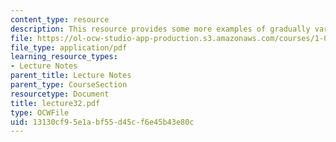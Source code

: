 ```yaml
---
content_type: resource
description: This resource provides some more examples of gradually varied flow profiles.
file: https://ol-ocw-studio-app-production.s3.amazonaws.com/courses/1-060-engineering-mechanics-ii-spring-2006/13130cf95e1abf55d45cf6e45b43e80c_lecture32.pdf
file_type: application/pdf
learning_resource_types:
- Lecture Notes
parent_title: Lecture Notes
parent_type: CourseSection
resourcetype: Document
title: lecture32.pdf
type: OCWFile
uid: 13130cf9-5e1a-bf55-d45c-f6e45b43e80c
---
```

